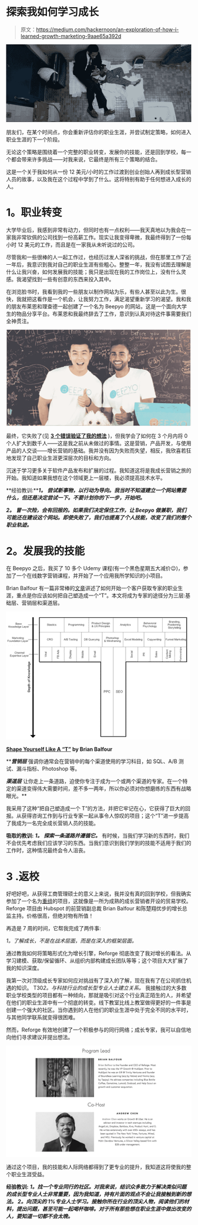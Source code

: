 # 探索我如何学习成长

> 原文：<https://medium.com/hackernoon/an-exploration-of-how-i-learned-growth-marketing-9aae65a392d>

![](img/36c3a17db4e9c1f42e6b51603753fbdd.png)

朋友们，在某个时间点，你会重新评估你的职业生涯，并尝试制定策略，如何进入职业生涯的下一个阶段。

无论这个策略是围绕着一个完整的职业转变，发展你的技能，还是回到学校，每一个都会带来许多挑战——对我来说，它最终是所有三个策略的结合。

这是一个关于我如何从一份 12 美元/小时的工作过渡到创业创始人再到成长型营销人员的故事，以及我在这个过程中学到了什么。这将特别有助于任何想进入成长的人。

# **1。职业转变**

大学毕业后，我感到非常有动力，但同时也有一点权利——我天真地以为我会在一家我非常钦佩的公司找到一份高薪工作。现实让我变得卑微，我最终得到了一份每小时 12 美元的工作，而且是在一家我从未听说过的公司。

尽管我和一些很棒的人一起工作过，也经历过发人深省的挑战，但在那里工作了近一年后，我意识到我对自己的职业生涯有些粗心。整整一年，我没有试图去理解是什么让我兴奋，如何发展我的技能；我只是出现在我的工作岗位上，没有什么灵感。我渴望找到一些有创意的东西来投入其中。

在浏览脸书时，我看到我的一些朋友以制作网站为乐，有些人甚至以此为生。很快，我就把这看作是一个机会，让我努力工作，满足渴望重新学习的渴望。我和我的朋友布莱恩和理查德一起创建了一个名为 Beepyo 的网站，这是一个面向大学生的物品分享平台。布莱恩和我最终辞去了工作，意识到认真对待这件事需要我们全神贯注。

![](img/b0c689e86cf621492a155be3fd02322c.png)

最终，它失败了(见 [**3 个错误验证了我的想法**](/@arjunpatel_37657/3-mistakes-i-made-when-validating-my-idea-640c626672eb) )，但我学会了如何在 3 个月内将 0 个人扩大到数千人——这是我之前从未做过的事情。这是营销，产品开发，与使用产品的人交谈——增长营销的基础。我并没有因为失败而失望，相反，我欣喜若狂地发现了自己职业生涯更深层次的目标和方向。

沉迷于学习更多关于软件产品发布和扩展的过程。我知道这将是我成长营销之旅的开始。我知道如果我想在这个领域更上一层楼，我必须提高技术水平。

**经验教训:*****1。*** ***尝试新事物，以行动为导向。我当时不知道建立一个网站需要什么，但还是决定尝试一下。不要计划你的下一步，开始吧。***

***2。*** ***冒一次险，会有回报的。如果我们决定保住工作，让 Beepyo 做兼职，我们可能还在建设这个网站。即使失败了，我们也提高了个人技能，改变了我们的整个职业轨迹。***

# **2。发展我的技能**

在 Beepyo 之后，我买了 10 多个 Udemy 课程(有一个黑色星期五大减价😉)，参加了一个在线数字营销课程，并开始了一个应用我所学知识的小项目。

Brian Balfour 有一篇非常棒的[文章](https://brianbalfour.com/essays/customer-acquisition)讲述了如何开始一个客户获取专家的职业生涯，重点是你应该如何把自己塑造成一个“T”。本文将成为专家的途径分为三层:基础层、营销层和渠道层。

![](img/b782f08ed81b446b1d4bae59edc2da1b.png)

[**Shape Yourself Like A “T”**](https://brianbalfour.com/essays/customer-acquisition) **by Brian Balfour**

 *****营销层*** 强调你通常会在营销中的每个渠道使用的学习科目，如 SQL、A/B 测试、漏斗指标、Photoshop 等。

***渠道层*** 让你走上一条道路，迫使你专注于成为一个或两个渠道的专家。在一个特定的渠道变得伟大需要时间，差不多一两年，所以你必须对你想磨练的东西有战略眼光。**

我采用了这种“把自己塑造成一个 T”的方法，并把它牢记在心，它获得了巨大的回报。从获得咨询工作到与行业专家一起从事令人惊叹的项目；这个“T”进一步提高了我成为一名完全成长营销人员的技能。

**吸取的教训:**
***1。*** ***探索一条道路并遵循它。*** 有时候，当我们学习新的东西时，我们不会优先考虑我们应该学习的东西。当我们意识到我们学到的技能不适用于我们的工作时，这种情况最终会令人沮丧。

# **3 .返校**

好吧好吧，从获得工商管理硕士的意义上来说，我并没有真的回到学校，但我确实参加了一个名为[重组](http://reforge.com)的项目，这就像是一所为成熟的成长营销者开设的贸易学校。Reforge 项目由 Hubspot 的前营销副总裁 Brian Balfour 和陈楚翔优步的增长总监主持。价格很高，但绝对物有所值！

再造是 7 周的时间，它帮我完成了两件事:

*1。了解成长，不是在战术层面，而是在深入的框架层面。*

通过教我如何将策略形式化为增长引擎，Reforge 彻底改变了我对增长的看法。从学习建模、获取/保留循环、从组织内部构建成长团队等等；这个项目大大扩展了我的知识深度。

我第一次对顶级成长专家如何应对挑战有了深入的了解，现在我有了在公司抓住机遇的知识。
T30*2。与科技行业的成长型专业人士建立关系。* 
我接触过的大多数职业学校类型的项目都有一种倾向，那就是吸引对这个行业真正陌生的人，并希望在他们的职业生涯中有一个彻底的转变。线下教室比线上教室做得更好的一件事是创建一个强大的社区。当你遇到的人在他们的职业生涯中处于完全不同的水平时，与其他同学联系就变得很困难。

然而，Reforge 有效地创建了一个积极参与的同行网络；成长专家，我可以自信地向他们寻求建议并提出想法。

![](img/79c6fa875e0c58cbbe0ef962750784d9.png)

通过这个项目，我的技能和人际网络都得到了更专业的提升，我知道这将使我的整个职业生涯受益。

**经验教训:**
***1。找一个专业同行的社区。对我来说，结识众多致力于解决类似问题的成长型专业人士非常重要，因为我知道，持有片面的观点不会让我接触到新的想法。
***2。向顶尖的 1%专业人士学习。接触你所在行业的顶尖人物，阅读他们的材料，提出问题，甚至可能一起喝杯咖啡。对于所有那些想在职业生涯中做出改变的人，要知道一切都不会太晚。******